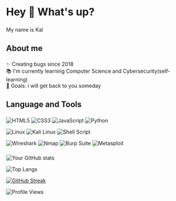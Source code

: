 <h1 align="left">Hey 👋 What's up?</h1>

###

<p align="left">My name is Kal </p>

###

<h2 align="left">About me</h2>

###

<p align="left">✨ Creating bugs since 2018<br>📚 I'm currently learning Computer Science and Cybersecurity(self-learning)<br>🎯 Goals: i will get back to you someday<br></p>

###

<h2 align="left">Language and Tools</h2>

###
<!-- Programming Languages and tools -->
![HTML5](https://img.shields.io/badge/HTML5-E34F26?style=for-the-badge&logo=html5&logoColor=white)
![CSS3](https://img.shields.io/badge/CSS3-1572B6?style=for-the-badge&logo=css3&logoColor=white)
![JavaScript](https://img.shields.io/badge/JavaScript-F7DF1E?style=for-the-badge&logo=javascript&logoColor=black)
![Python](https://img.shields.io/badge/Python-3776AB?style=for-the-badge&logo=python&logoColor=white)


![Linux](https://img.shields.io/badge/Linux-FCC624?style=for-the-badge&logo=linux&logoColor=black)
![Kali Linux](https://img.shields.io/badge/Kali_Linux-557C94?style=for-the-badge&logo=kali-linux&logoColor=white)
![Shell Script](https://img.shields.io/badge/Shell_Script-121011?style=for-the-badge&logo=gnu-bash&logoColor=white)

![Wireshark](https://img.shields.io/badge/Wireshark-1679A7?style=for-the-badge&logo=wireshark&logoColor=white)
![Nmap](https://img.shields.io/badge/Nmap-0E83CD?style=for-the-badge&logo=nmap&logoColor=white)
![Burp Suite](https://img.shields.io/badge/Burp_Suite-FF6633?style=for-the-badge&logo=burp-suite&logoColor=white)
![Metasploit](https://img.shields.io/badge/Metasploit-2596CD?style=for-the-badge&logo=metasploit&logoColor=white)


###
<!-- GitHub Stats Card -->
![Your GitHub stats](https://github-readme-stats.vercel.app/api?username=kalchan12&show_icons=true&theme=radical)

<!-- Top Languages Card -->
![Top Langs](https://github-readme-stats.vercel.app/api/top-langs/?username=kalchan12&layout=compact&theme=radical)

<!-- GitHub Streak Stats -->
[![GitHub Streak](https://github-readme-streak-stats.herokuapp.com/?user=kalchan12&theme=radical)](https://git.io/streak-stats)


<!-- Profile Views Counter -->
![Profile Views](https://komarev.com/ghpvc/?username=kalchan12&color=brightgreen)


